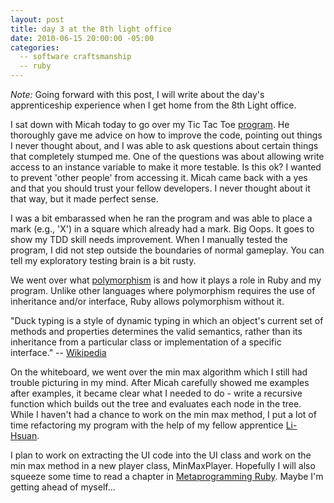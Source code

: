 ```yaml
---
layout: post
title: day 3 at the 8th light office
date: 2010-06-15 20:00:00 -05:00
categories:
  -- software craftsmanship
  -- ruby
---
```


*Note:* Going forward with this post, I will write about the day's apprenticeship experience when I get home from the 8th Light office.

I sat down with Micah today to go over my Tic Tac Toe [program](http://github.com/sl4m/tic_tac_toe_ruby).  He thoroughly gave me advice on how to improve the code, pointing out things I never thought about, and I was able to ask questions about certain things that completely stumped me.  One of the questions was about allowing write access to an instance variable to make it more testable.  Is this ok?  I wanted to prevent 'other people' from accessing it.  Micah came back with a yes and that you should trust your fellow developers.  I never thought about it that way, but it made perfect sense.

I was a bit embarassed when he ran the program and was able to place a mark (e.g., 'X') in a square which already had a mark.  Big Oops.  It goes to show my TDD skill needs improvement.  When I manually tested the program, I did not step outside the boundaries of normal gameplay.  You can tell my exploratory testing brain is a bit rusty.

We went over what [polymorphism](http://en.wikipedia.org/wiki/Polymorphism_in_object-oriented_programming) is and how it plays a role in Ruby and my program.  Unlike other languages where polymorphism requires the use of inheritance and/or interface, Ruby allows polymorphism without it.

"Duck typing is a style of dynamic typing in which an object's current set of methods and properties determines the valid semantics, rather than its inheritance from a particular class or implementation of a specific interface." -- [Wikipedia](http://en.wikipedia.org/wiki/Duck_typing) 

On the whiteboard, we went over the min max algorithm which I still had trouble picturing in my mind.  After Micah carefully showed me examples after examples, it became clear what I needed to do - write a recursive function which builds out the tree and evaluates each node in the tree.  While I haven't had a chance to work on the min max method, I put a lot of time refactoring my program with the help of my fellow apprentice [Li-Hsuan](http://twitter.com/Li_Hsuan). 

I plan to work on extracting the UI code into the UI class and work on the min max method in a new player class, MinMaxPlayer.  Hopefully I will also squeeze some time to read a chapter in [Metaprogramming Ruby](http://pragprog.com/titles/ppmetr/metaprogramming-ruby).  Maybe I'm getting ahead of myself...

